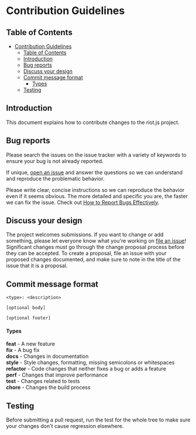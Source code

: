 # Contribution Guidelines

## Table of Contents

- [Contribution Guidelines](#contribution-guidelines)
  - [Table of Contents](#table-of-contents)
  - [Introduction](#introduction)
  - [Bug reports](#bug-reports)
  - [Discuss your design](#discuss-your-design)
  - [Commit message format](#commit-message-format)
      - [Types](#types)
  - [Testing](#testing)

## Introduction

This document explains how to contribute changes to the riot.js project.

## Bug reports

Please search the issues on the issue tracker with a variety of keywords
to ensure your bug is not already reported.

If unique, [open an issue](https://github.com/montejojorge/riot.js/issues/new)
and answer the questions so we can understand and reproduce the
problematic behavior.

Please write clear, concise instructions so we can reproduce the behavior
even if it seems obvious. The more detailed and specific you are,
the faster we can fix the issue. Check out [How to Report Bugs
Effectively](http://www.chiark.greenend.org.uk/~sgtatham/bugs.html).

## Discuss your design

The project welcomes submissions. If you want to change or add something,
please let everyone know what you're working on [file an issue](https://github.com/montejojorge/riot.js/issues/new)!
Significant changes must go through the change proposal process
before they can be accepted. To create a proposal, file an issue with
your proposed changes documented, and make sure to note in the title
of the issue that it is a proposal.

## Commit message format

```
<type>: <description>

[optional body]

[optional footer]
```
#### Types
**feat** - A new feature  
**fix** - A bug fix  
**docs** - Changes in documentation  
**style** - Style changes, formatting, missing semicolons or whitespaces  
**refactor** - Code changes that neither fixes a bug or adds a feature  
**perf** - Changes that improve performance  
**test** - Changes related to tests  
**chore** - Changes the build process

## Testing

Before submitting a pull request, run the test for the whole tree
to make sure your changes don't cause regression elsewhere.
